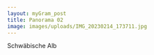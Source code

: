```yaml
---
layout: myGram_post
title: Panorama 02
image: images/uploads/IMG_20230214_173711.jpg
---
```


Schwäbische Alb
